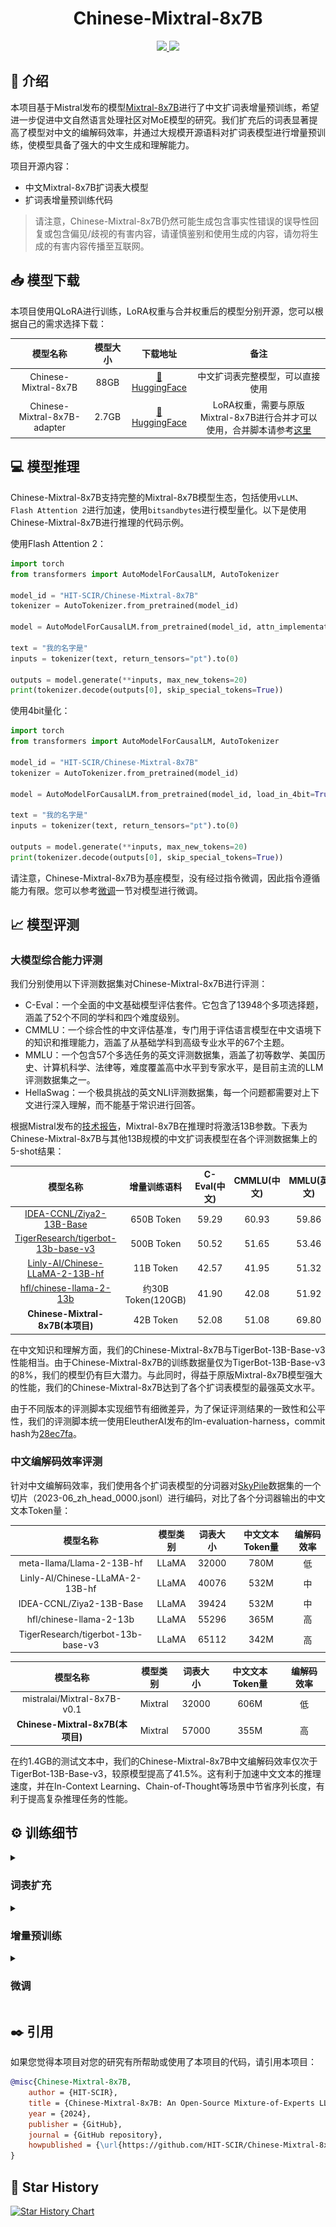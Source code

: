 <div align="center">
    <h1>
        Chinese-Mixtral-8x7B
    </h1>
</div>

<div align="center">
    <a href="https://github.com/HIT-SCIR/Chinese-Mixtral-8x7B/pulls">
        <image src="https://img.shields.io/badge/PRs-welcome-brightgreen"></image>
        <image src="https://img.shields.io/badge/License-Apache_2.0-green.svg"></image>
    </a>
</div>

## 🚀 介绍

本项目基于Mistral发布的模型[Mixtral-8x7B](https://mistral.ai/news/mixtral-of-experts/)进行了中文扩词表增量预训练，希望进一步促进中文自然语言处理社区对MoE模型的研究。我们扩充后的词表显著提高了模型对中文的编解码效率，并通过大规模开源语料对扩词表模型进行增量预训练，使模型具备了强大的中文生成和理解能力。

项目开源内容：

- 中文Mixtral-8x7B扩词表大模型
- 扩词表增量预训练代码

> 请注意，Chinese-Mixtral-8x7B仍然可能生成包含事实性错误的误导性回复或包含偏见/歧视的有害内容，请谨慎鉴别和使用生成的内容，请勿将生成的有害内容传播至互联网。

## 📥 模型下载

本项目使用QLoRA进行训练，LoRA权重与合并权重后的模型分别开源，您可以根据自己的需求选择下载：

|             模型名称             | 模型大小  |                                     下载地址                                      |                                                         备注                                                          |
|:----------------------------:|:-----:|:-----------------------------------------------------------------------------:|:-------------------------------------------------------------------------------------------------------------------:|
|     Chinese-Mixtral-8x7B     | 88GB  |     [🤗HuggingFace](https://huggingface.co/HIT-SCIR/Chinese-Mixtral-8x7B)     |                                                  中文扩词表完整模型，可以直接使用                                                   |
| Chinese-Mixtral-8x7B-adapter | 2.7GB | [🤗HuggingFace](https://huggingface.co/HIT-SCIR/Chinese-Mixtral-8x7B-adapter) | LoRA权重，需要与原版Mixtral-8x7B进行合并才可以使用，合并脚本请参考[这里](https://gist.github.com/ChrisHayduk/1a53463331f52dca205e55982baf9930) |

## 💻 模型推理

Chinese-Mixtral-8x7B支持完整的Mixtral-8x7B模型生态，包括使用`vLLM`、`Flash Attention 2`进行加速，使用`bitsandbytes`进行模型量化。以下是使用Chinese-Mixtral-8x7B进行推理的代码示例。

使用Flash Attention 2：
```python
import torch
from transformers import AutoModelForCausalLM, AutoTokenizer

model_id = "HIT-SCIR/Chinese-Mixtral-8x7B"
tokenizer = AutoTokenizer.from_pretrained(model_id)

model = AutoModelForCausalLM.from_pretrained(model_id, attn_implementation="flash_attention_2")

text = "我的名字是"
inputs = tokenizer(text, return_tensors="pt").to(0)

outputs = model.generate(**inputs, max_new_tokens=20)
print(tokenizer.decode(outputs[0], skip_special_tokens=True))
```

使用4bit量化：
```python
import torch
from transformers import AutoModelForCausalLM, AutoTokenizer

model_id = "HIT-SCIR/Chinese-Mixtral-8x7B"
tokenizer = AutoTokenizer.from_pretrained(model_id)

model = AutoModelForCausalLM.from_pretrained(model_id, load_in_4bit=True)

text = "我的名字是"
inputs = tokenizer(text, return_tensors="pt").to(0)

outputs = model.generate(**inputs, max_new_tokens=20)
print(tokenizer.decode(outputs[0], skip_special_tokens=True))
```

请注意，Chinese-Mixtral-8x7B为基座模型，没有经过指令微调，因此指令遵循能力有限。您可以参考[微调](#微调)一节对模型进行微调。

## 📈 模型评测

### 大模型综合能力评测

我们分别使用以下评测数据集对Chinese-Mixtral-8x7B进行评测：

- C-Eval：一个全面的中文基础模型评估套件。它包含了13948个多项选择题，涵盖了52个不同的学科和四个难度级别。
- CMMLU：一个综合性的中文评估基准，专门用于评估语言模型在中文语境下的知识和推理能力，涵盖了从基础学科到高级专业水平的67个主题。
- MMLU：一个包含57个多选任务的英文评测数据集，涵盖了初等数学、美国历史、计算机科学、法律等，难度覆盖高中水平到专家水平，是目前主流的LLM评测数据集之一。
- HellaSwag：一个极具挑战的英文NLI评测数据集，每一个问题都需要对上下文进行深入理解，而不能基于常识进行回答。

根据Mistral发布的[技术报告](https://arxiv.org/pdf/2401.04088.pdf)，Mixtral-8x7B在推理时将激活13B参数。下表为Chinese-Mixtral-8x7B与其他13B规模的中文扩词表模型在各个评测数据集上的5-shot结果：

|                                              模型名称                                               |      增量训练语料       | C-Eval(中文) | CMMLU(中文) | MMLU(英文) | HellaSwag(英文) |
|:-----------------------------------------------------------------------------------------------:|:-----------------:|:--------------:|:-------------:|:------------:|:-----------------:|
|           [IDEA-CCNL/Ziya2-13B-Base](https://huggingface.co/IDEA-CCNL/Ziya2-13B-Base)           |    650B Token     |     59.29      |     60.93     |    59.86     |       58.90       |
| [TigerResearch/tigerbot-13b-base-v3](https://huggingface.co/TigerResearch/tigerbot-13b-base-v3) |    500B Token     |     50.52      |     51.65     |    53.46     |       59.16       |
|    [Linly-AI/Chinese-LLaMA-2-13B-hf](https://huggingface.co/Linly-AI/Chinese-LLaMA-2-13B-hf)    |     11B Token     |     42.57      |     41.95     |    51.32     |       59.05       |
|            [hfl/chinese-llama-2-13b](https://huggingface.co/hfl/chinese-llama-2-13b)            | 约30B Token(120GB) |     41.90      |     42.08     |    51.92     |       59.28       |
|                                  **Chinese-Mixtral-8x7B(本项目)**                                  |     42B Token     |     52.08      |     51.08     |    69.80     |       65.69       |

在中文知识和理解方面，我们的Chinese-Mixtral-8x7B与TigerBot-13B-Base-v3性能相当。由于Chinese-Mixtral-8x7B的训练数据量仅为TigerBot-13B-Base-v3的8%，我们的模型仍有巨大潜力。与此同时，得益于原版Mixtral-8x7B模型强大的性能，我们的Chinese-Mixtral-8x7B达到了各个扩词表模型的最强英文水平。

由于不同版本的评测脚本实现细节有细微差异，为了保证评测结果的一致性和公平性，我们的评测脚本统一使用EleutherAI发布的lm-evaluation-harness，commit hash为[28ec7fa](https://github.com/EleutherAI/lm-evaluation-harness/tree/28ec7fa950346b5a895e85e1f3edd5648168acc4)。

### 中文编解码效率评测

针对中文编解码效率，我们使用各个扩词表模型的分词器对[SkyPile](https://huggingface.co/datasets/Skywork/SkyPile-150B)数据集的一个切片（2023-06_zh_head_0000.jsonl）进行编码，对比了各个分词器输出的中文文本Token量：

|                模型名称                |  模型类别   | 词表大小  | 中文文本Token量 | 编解码效率 |
|:----------------------------------:|:-------:|:-----:|:----------:|:-------:|
|     meta-llama/Llama-2-13B-hf      |  LLaMA  | 32000 |    780M    |    低    |
|  Linly-AI/Chinese-LLaMA-2-13B-hf   |  LLaMA  | 40076 |    532M    |  中  |
|      IDEA-CCNL/Ziya2-13B-Base      |  LLaMA  | 39424 |    532M    |  中  |
|      hfl/chinese-llama-2-13b       |  LLaMA  | 55296 |    365M    |  高  |、
| TigerResearch/tigerbot-13b-base-v3 |  LLaMA  | 65112 |    342M    |  高  |

|                模型名称                |  模型类别   | 词表大小  | 中文文本Token量 | 编解码效率 |
|:----------------------------------:|:-------:|:-----:|:----------:|:-------:|
|    mistralai/Mixtral-8x7B-v0.1     | Mixtral | 32000 |    606M    |    低    |
|   **Chinese-Mixtral-8x7B(本项目)**    | Mixtral | 57000 |    355M    |  高  |

在约1.4GB的测试文本中，我们的Chinese-Mixtral-8x7B中文编解码效率仅次于TigerBot-13B-Base-v3，较原模型提高了41.5%。这有利于加速中文文本的推理速度，并在In-Context Learning、Chain-of-Thought等场景中节省序列长度，有利于提高复杂推理任务的性能。

## ⚙️ 训练细节

<details>
<summary>

### 词表扩充

</summary>

我们使用`sentencepiece`在12G知乎数据和2G悟道数据上训练中文BPE词表。我们在训练词表时分别枚举了中文单字Token数量以及中文总Token数量，并对二者进行组合，得到了数百个大小、内容各异的词表。为了得到最适合的词表，我们通过Zheng Bo等人提出的[ALP](https://arxiv.org/pdf/2109.07306.pdf)计算这些词表的中文词汇能力。ALP通过计算特定语言的子词切分粒度，并对词表的中低频子词进行惩罚，是一种方便快捷的衡量特定语言词汇能力的指标。

我们将所有词表的ALP值绘制为下图曲线。为了避免词表过小导致中文压缩率过低，以及词表过大导致embedding层过于稀疏，我们选择了ALP曲线的拐点：新增25000个中文Token、新增6414个中文单字Token的词表作为最终Chinese-Mixtral-8x7B的词表。

![](./img/alp.png)

在获得新词表后，我们需要对embedding和lm_head层进行扩充和初始化。我们使用新Token在旧embedding层中的词嵌入平均值对扩充部分进行初始化。 在我们的前期实验中，这种方法略优于HuggingFace的默认实现，即使用固定的正态分布进行初始化。

</details>

<details>
<summary>

### 增量预训练

</summary>

Mixtral-8x7B模型参数量为46.7B，全参数训练需要同时使用多种并行策略，在训练资源受限的情况下时间成本过高。因此我们采用HuggingFace官方推荐的方法，使用QLoRA对模型进行训练。相比于LoRA，QLoRA通过引入4位量化、双重量化和利用NVIDIA统一内存进行分页，大大减少了训练所需显存，同时保持了与全参数训练相当的性能。

我们参考Yiming Cui等人[对LoRA的设置](https://github.com/ymcui/Chinese-LLaMA-Alpaca-2/blob/main/scripts/training/run_pt.sh)，对原模型所有Linear层应用LoRA分解，并将扩增后的embedding和lm_head层的参数设置为可训练。

#### 环境准备

我们建议使用Python 3.10 + torch 2.0.1

```shell
# Pytorch + Transformers
$ pip install torch==2.0.1 torchvision==0.15.2 torchaudio==2.0.2
$ pip install transformers==4.36.2 datasets evaluate peft accelerate gradio optimum sentencepiece
$ pip install jupyterlab scikit-learn pandas matplotlib tensorboard nltk rouge bitsandbytes fire
# DeepSpeed
$ git clone https://github.com/microsoft/DeepSpeed.git
$ cd DeepSpeed
$ DS_BUILD_FUSED_ADAM=1 pip3 install .
# Flash Attention
$ pip install flash-attn --no-build-isolation
```

#### 数据集下载

我们基于现有的开源数据集训练了Chinese-Mixtral-8x7B，数据集包括：

|                                    数据集名称                                     | 数据集语言 |使用数据量|        备注        |
|:----------------------------------------------------------------------------:|:-----:|:----------------:|:-----:|
| [Skywork/SkyPile-150B](https://huggingface.co/datasets/Skywork/SkyPile-150B) |  中文   |30B| 仅使用2022 + 2023年的数据 |
| [DKYoon/SlimPajama-6B](https://huggingface.co/datasets/DKYoon/SlimPajama-6B) |  英文   |12B|        数据集重复2 Epoch         |

通过`data/download.py`将数据集下载到`data`中。针对Slimpajama数据集，需要使用`data/parquet2jsonl.py`将原始数据集转换为`jsonl`格式。

下载后的数据集为多个jsonl文件的分片，使用`cat`将多个分片合并为一个jsonl文件。

```shell
$ cat *.jsonl > all.jsonl
```

通过`split`将jsonl切分为train和valid集合。本项目中train和valid的行数比例为999:1。

```shell
$ wc -l all.jsonl                          # 计算数据集总行数
$ split -l <lines> all.jsonl               # 按999:1计算train/valid行数，进行切分
$ mv xaa DKYoon-SlimPajama-6B-train.jsonl  # 重命名
$ mv xab DKYoon-SlimPajama-6B-dev.jsonl
```

#### 数据集预处理

将数据集名称和路径注册到`data/datasets.toml`中：

```toml
[DKYoon-SlimPajama-6B]              # 数据集名称
splits = ["train", "dev"]           # 数据集train/valid集合
root = "{DATA_DIR}/en/{name}"       # 数据集根目录
doc = "{name}-{split}"              # 数据集文件名
encoded = "encoded-{name}-{split}"  # 预处理保存位置
```

使用`data/preprocess_datasets.py`对数据集进行子词切分，从而加快训练速度。

```shell
$ python data/preprocess_datasets.py --ds_name SkyPile-150B-2023 --tokenizer_name_or_path tokenizer/Mixtral-8x7B-v0.1-vocab
$ python data/preprocess_datasets.py --ds_name DKYoon-SlimPajama-6B --tokenizer_name_or_path tokenizer/Mixtral-8x7B-v0.1-vocab
```

在进行子词切分后，可以使用`data/utils.py`查看各个数据集的token总量：

```shell
$ python data/utils.py
```

#### 开始训练

训练启动脚本为`scripts/train.sh`。可以通过修改其中的`TRAIN_DATASETS`修改训练数据集和数据集比例：

```shell
TRAIN_DATASETS=(
    1:SkyPile-150B-2022     # 使用全量SkyPile-150B-2022
    0.1:SkyPile-150B-2023   # 使用SkyPile-150B-2023的10%数据
    1:DKYoon-SlimPajama-6B  # 使用全量DKYoon-SlimPajama-6B
)
```

如果您使用SLURM集群管理系统，可以通过`sbatch`进行提交：

```shell
$ sbatch scripts/train.sh
```

如果没有SLURM或希望通过命令行启动训练，您可以直接提取`scripts/train.sh`中的`torchrun`开始训练。

</details>

<details>
<summary>

### 微调

</summary>

本项目发布的Chinese-Mixtral-8x7B为基座模型，没有经过微调。如果您希望使用Chinese-Mixtral-8x7B进行下游任务微调或SFT，可以参考HuggingFace给出Mixtral-8x7B的QLoRA微调脚本进行训练：[HuggingFace的官方示例代码](https://github.com/huggingface/trl/blob/main/examples/scripts/sft.py)。

</details>

## ✒️ 引用

如果您觉得本项目对您的研究有所帮助或使用了本项目的代码，请引用本项目：

```bibtex
@misc{Chinese-Mixtral-8x7B,
    author = {HIT-SCIR},
    title = {Chinese-Mixtral-8x7B: An Open-Source Mixture-of-Experts LLM},
    year = {2024},
    publisher = {GitHub},
    journal = {GitHub repository},
    howpublished = {\url{https://github.com/HIT-SCIR/Chinese-Mixtral-8x7B}}
}
```

## 🌟 Star History

[![Star History Chart](https://api.star-history.com/svg?repos=HIT-SCIR/Chinese-Mixtral-8x7B&type=Date)](https://star-history.com/#HIT-SCIR/Chinese-Mixtral-8x7B&Date)
